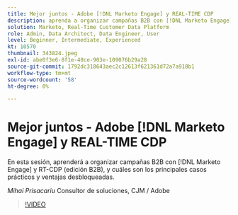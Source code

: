 ```yaml
---
title: Mejor juntos - Adobe [!DNL Marketo Engage] y REAL-TIME CDP
description: aprenda a organizar campañas B2B con [!DNL Marketo Engage] y RT-CDP (edición B2B)
solution: Marketo, Real-Time Customer Data Platform
role: Admin, Data Architect, Data Engineer, User
level: Beginner, Intermediate, Experienced
kt: 10570
thumbnail: 343824.jpeg
exl-id: abe0f3e6-8f1e-40ce-903e-109076b29a28
source-git-commit: 1792dc318643aec2c12613f621361d72a7a918b1
workflow-type: tm+mt
source-wordcount: '58'
ht-degree: 0%

---
```


# Mejor juntos - Adobe [!DNL Marketo Engage] y REAL-TIME CDP

En esta sesión, aprenderá a organizar campañas B2B con [!DNL Marketo Engage] y RT-CDP (edición B2B), y cuáles son los principales casos prácticos y ventajas desbloqueadas.

*Mihai Prisacariu* Consultor de soluciones, CJM / Adobe

>[!VIDEO](https://video.tv.adobe.com/v/343824/?quality=12&learn=on)
